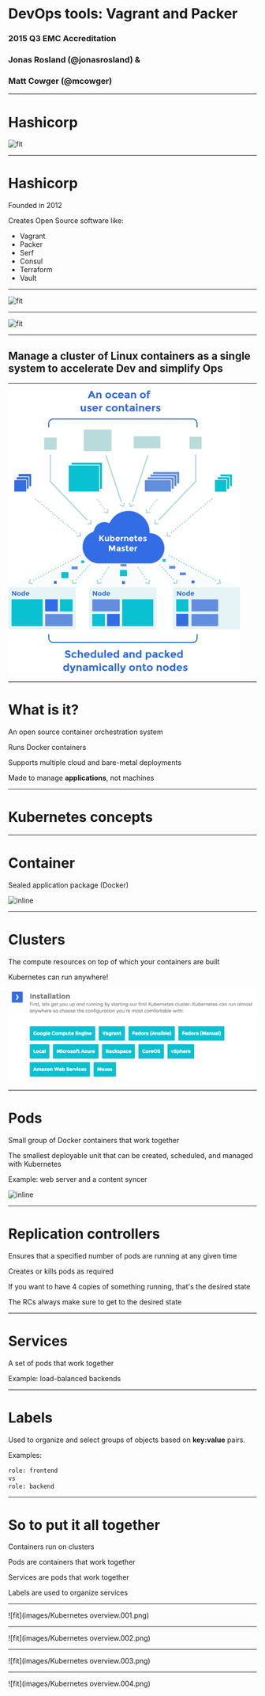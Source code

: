 # DevOps tools: Vagrant and Packer
### 2015 Q3 EMC Accreditation
### Jonas Rosland (@jonasrosland) &
### Matt Cowger (@mcowger)

---

# Hashicorp

![fit](https://pbs.twimg.com/profile_images/525656622308143104/0pPm3Eov.png)

---

# Hashicorp

Founded in 2012

Creates Open Source software like:
 - Vagrant
 - Packer
 - Serf
 - Consul
 - Terraform
 - Vault

---

![fit](http://upload.wikimedia.org/wikipedia/commons/8/87/Vagrant.png)

---

![fit](https://d23f6h5jpj26xu.cloudfront.net/mitchellh_24702982422030_small.png)

---

## Manage a cluster of Linux containers as a single system to accelerate Dev and simplify Ops

---

![130%](images/kubernetes-graph-01.png)

---

# What is it?

An open source container orchestration system

Runs Docker containers

Supports multiple cloud and bare-metal deployments

Made to manage **applications**, not machines

---

# Kubernetes concepts

---

# Container

Sealed application package (Docker)

![inline](https://d3oypxn00j2a10.cloudfront.net/0.19.1/images/pages/brand_guidelines/small_v.png)

---

# Clusters

The compute resources on top of which your containers are built

Kubernetes can run anywhere!

![inline](images/kubernetes-install.png)

---

# Pods

Small group of Docker containers that work together

The smallest deployable unit that can be created, scheduled, and managed with Kubernetes

Example: web server and a content syncer

![inline](http://upload.wikimedia.org/wikipedia/commons/5/5b/NCI_peas_in_pod.jpg)

---

# Replication controllers

Ensures that a specified number of pods are running at any given time

Creates or kills pods as required

If you want to have 4 copies of something running, that's the desired state

The RCs always make sure to get to the desired state

---

# Services

A set of pods that work together

Example: load-balanced backends

---

# Labels

Used to organize and select groups of objects based on **key:value** pairs.

Examples:
```
role: frontend
vs
role: backend
```

---

# So to put it all together

Containers run on clusters

Pods are containers that work together

Services are pods that work together

Labels are used to organize services

---

![fit](images/Kubernetes overview.001.png)

---

![fit](images/Kubernetes overview.002.png)

---

![fit](images/Kubernetes overview.003.png)

---

![fit](images/Kubernetes overview.004.png)
